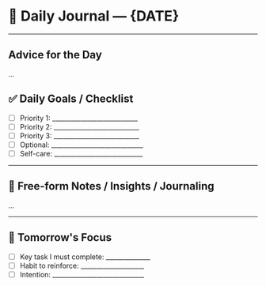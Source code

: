 # 📅 Daily Journal — {DATE}

---

##  Advice for the Day

...

## ✅ Daily Goals / Checklist

- [ ] Priority 1: ___________________________
- [ ] Priority 2: ___________________________
- [ ] Priority 3: ___________________________
- [ ] Optional: _____________________________
- [ ] Self-care: ____________________________

---

## 💬 Free-form Notes / Insights / Journaling

...

---

## 🔁 Tomorrow's Focus

- [ ] Key task I must complete: ______________
- [ ] Habit to reinforce: ____________________
- [ ] Intention: _____________________________
